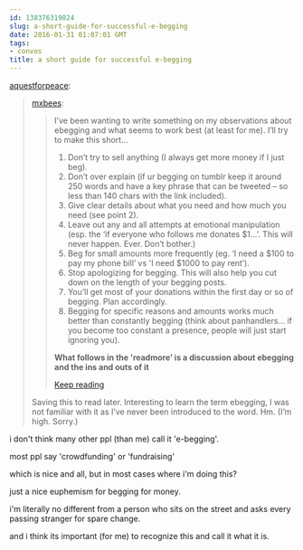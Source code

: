 ```yaml
---
id: 138376319824
slug: a-short-guide-for-successful-e-begging
date: 2016-01-31 01:07:01 GMT
tags:
- convos
title: a short guide for successful e-begging
---
```

<p><a class="tumblr_blog" href="http://aquestforpeace.tumblr.com/post/138376140741">aquestforpeace</a>:</p>
<blockquote>
<p><a class="tumblr_blog" href="http://mxbees.tumblr.com/post/138352853864">mxbees</a>:</p>
<blockquote>
<p>I’ve been wanting to write something on my observations about ebegging and what seems to work best (at least for me). I’ll try to make this short…</p>

<ol><li>Don’t try to sell anything (I always get more money if I just beg).</li>
<li>Don’t over explain (if ur begging on tumblr keep it around 250 words and have a key phrase that can be tweeted – so less than 140 chars with the link included).</li>
<li>Give clear details about what you need and how much you need (see point 2).</li>
<li>Leave out any and all attempts at emotional manipulation (esp. the ‘if everyone who follows me donates $1…’. This will never happen. Ever. Don’t bother.)</li>
<li>Beg for small amounts more frequently (eg. ‘I need a $100 to pay my phone bill’ vs 'I need $1000 to pay rent’).</li>
<li>Stop apologizing for begging. This will also help you cut down on the length of your begging posts.</li>
<li>You’ll get most of your donations within the first day or so of begging. Plan accordingly.</li>
<li>Begging for specific reasons and amounts works much better than constantly begging (think about panhandlers… if you become too constant a presence, people will just start ignoring you).</li>
</ol><p><strong>What follows in the 'readmore’ is a discussion about ebegging and the ins and outs of it</strong></p> <p><a href="http://mxb.ca/post/138352853864/a-short-guide-for-successful-e-begging" class="tmblr-truncated-link read_more">Keep reading</a></p>
</blockquote>
<p>Saving this to read later. Interesting to learn the term ebegging, I was not familiar with it as I’ve never been introduced to the word. Hm. (I’m high. Sorry.)</p>
</blockquote>

i don't think many other ppl (than me) call it 'e-begging'. 

most ppl say 'crowdfunding' or 'fundraising'

which is nice and all, but in most cases where i'm doing this?

just a nice euphemism for begging for money.

i'm literally no different from a person who sits on the street and asks every passing stranger for spare change.

and i think its important (for me) to recognize this and call it what it is.